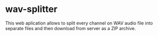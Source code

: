 # wav-splitter
This web aplication allows to split every channel on WAV audio file into separate files and then download from server as a ZIP archive.
